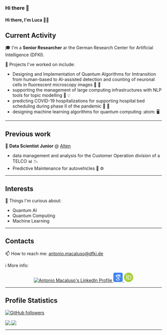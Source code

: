 ### Hi there 👋

<!--
**amacaluso/amacaluso** is a ✨ _special_ ✨ repository because its `README.md` (this file) appears on your GitHub profile.

Here are some ideas to get you started:

- 🔭 I’m currently working on ...
- 🌱 I’m currently learning ...
- 👯 I’m looking to collaborate on ...
- 🤔 I’m looking for help with ...
- 💬 Ask me about ...
- 📫 How to reach me: ...
- 😄 Pronouns: ...
- ⚡ Fun fact: ...
-->
#### Hi there, I'm Luca 🙂👋

<!--
**clissa/clissa** is a ✨ _special_ ✨ repository because its `README.md` (this file) appears on your GitHub profile.

Here are some ideas to get you started:

- 🔭 I’m currently working on ...
- 🌱 I’m currently learning ...
- 👯 I’m looking to collaborate on ...
- 🤔 I’m looking for help with ...
- 💬 Ask me about ...
- 📫 How to reach me: ...
- 😄 Pronouns: ...
- ⚡ Fun fact: ...
-->

## Current Activity
🎓 I'm a **Senior Researcher** ar the German Research Center for Artificial Intelligence (DFKI).

📝 Projects I've worked on include:
  - Designing and Implementation of Quantum Algorithms for Imtransition from human-based to AI-assisted detection and counting of neuronal cells in fluorescent microscopy images 🔬 📸
  - supporting the management of large computing infrastructures with NLP tools for topic modelling 💾 💡
  - predicting COVID-19 hospitalizations for supporting hospital bed scheduling during phase II of the pandemic 🛌 🏥
  - designing machine learning algorithms for quantum computing :atom: 🖥️

---

## Previous work

💼 **Data Scientist Junior** @ [Alten](https://www.alten.it/)
  - data management and analysis for the Customer Operation division of a TELCO 📊 📉
  - Predictive Maintenance for autovehicles 🔧 ⚙️

---

## Interests

🤔 Things I'm curious about:
  - Quantum AI
  - Quantum Computing
  - Machine Learning

---

## Contacts

📫 How to reach me: <antonio.macaluso@dfki.de> 

ℹ️ More info:

<p align="center">

  <a href="https://www.linkedin.com/in/antonio-macaluso/">
    <img src="https://www.vectorlogo.zone/logos/linkedin/linkedin-icon.svg" alt="Antonio Macaluso's LinkedIn Profile" height="30" width="30">
  </a>
  
  <a href="https://scholar.google.com/citations?user=Z2R5HuEAAAAJ&hl=it">
    <img src="https://raw.githubusercontent.com/edent/SuperTinyIcons/master/images/svg/google_scholar.svg" alt="Luca Clissa's Google Scholar Profile" height="30" width="30">
  </a>
  
  <a href="https://orcid.org/0000-0002-4876-5200">
    <img src="https://raw.githubusercontent.com/edent/SuperTinyIcons/master/images/svg/orcid.svg" alt="Luca Clissa's Orcid Profile" height="30" width="30">
  </a>
 
</p>


--- 

## Profile Statistics

<!--
[![Anurag's GitHub stats](https://github-readme-stats.vercel.app/api?username=clissa)](https://github.com/anuraghazra/github-readme-stats)
[![Top Langs](https://github-readme-stats.vercel.app/api/top-langs/?username=clissa&layout=compact&hide=javascript,html)](https://github.com/anuraghazra/github-readme-stats)
-->

[![GitHub followers](https://img.shields.io/github/followers/amacaluso?style=social)](https://github.com/amacaluso)

<a href="https://github.com/anuraghazra/github-readme-stats">
  <img align="center" src="https://github-readme-stats.vercel.app/api?username=amacaluso&theme=algolia&show_icons=true&custom_title=Antonio's GitHub stats&count_private=true" />
</a>
<a href="https://github.com/anuraghazra/github-readme-stats">
  <img align="center" src="https://github-readme-stats.vercel.app/api/top-langs/?username=amacaluso&hide=javascript,html,css&theme=algolia&card_width=495" />
</a>

--- 

<!--
<h2 align="center">Languages and tools </h2>

<p align="center">
<code><img height="40" src="https://www.vectorlogo.zone/logos/r-project/r-project-icon.svg"></code> 
<code><img height="36" src="https://raw.githubusercontent.com/cncf/landscape/master/hosted_logos/rstudio.svg"></code> 
<code><img height="43" src="https://raw.githubusercontent.com/github/explore/80688e429a7d4ef2fca1e82350fe8e3517d3494d/topics/git/git.png"></code>
<code><img height="43" src="https://raw.githubusercontent.com/github/explore/80688e429a7d4ef2fca1e82350fe8e3517d3494d/topics/python/python.png"></code> 
<code><img height="35" src="https://raw.githubusercontent.com/github/explore/80688e429a7d4ef2fca1e82350fe8e3517d3494d/topics/postgresql/postgresql.png"></code>
<code><img height="35" src="https://www.vectorlogo.zone/logos/sas/sas-icon.svg"></code> 
<code><img height="35" src="https://raw.githubusercontent.com/file-icons/icons/master/svg/KNIME.svg"></code> 
<code><img height="35" src="https://raw.githubusercontent.com/file-icons/icons/master/svg/LaTeX.svg"></code> 
 
 
</p>
-->
